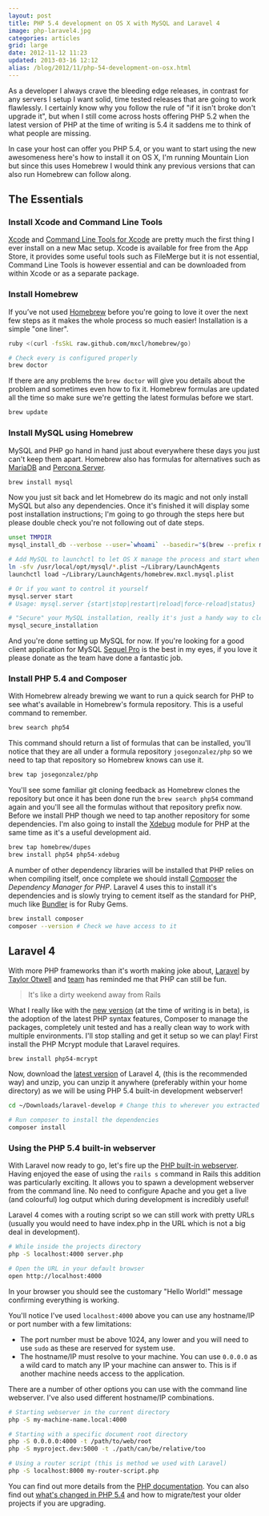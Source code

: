 ```yaml
---
layout: post
title: PHP 5.4 development on OS X with MySQL and Laravel 4
image: php-laravel4.jpg
categories: articles
grid: large
date: 2012-11-12 11:23
updated: 2013-03-16 12:12
alias: /blog/2012/11/php-54-development-on-osx.html
---
```

As a developer I always crave the bleeding edge releases, in contrast for any servers I setup I want solid, time tested releases that are going to work flawlessly. I certainly know why you follow the rule of "if it isn't broke don't upgrade it", but when I still come across hosts offering PHP 5.2 when the latest version of PHP at the time of writing is 5.4 it saddens me to think of what people are missing.

In case your host can offer you PHP 5.4, or you want to start using the new awesomeness here's how to install it on OS X, I'm running Mountain Lion but since this uses Homebrew I would think any previous versions that can also run Homebrew can follow along.

## The Essentials

### Install Xcode and Command Line Tools

[Xcode](http://itunes.apple.com/gb/app/xcode/id497799835?mt=12) and [Command Line Tools for Xcode](https://developer.apple.com/downloads) are pretty much the first thing I ever install on a new Mac setup. Xcode is available for free from the App Store, it provides some useful tools such as FileMerge but it is not essential, Command Line Tools is however essential and can be downloaded from within Xcode or as a separate package.

### Install Homebrew

If you’ve not used [Homebrew](http://mxcl.github.com/homebrew/) before you're going to love it over the next few steps as it makes the whole process so much easier! Installation is a simple "one liner".

```bash
ruby <(curl -fsSkL raw.github.com/mxcl/homebrew/go)

# Check every is configured properly
brew doctor
```

If there are any problems the ```brew doctor``` will give you details about the problem and sometimes even how to fix it. Homebrew formulas are updated all the time so make sure we're getting the latest formulas before we start.

```bash
brew update
```

### Install MySQL using Homebrew

MySQL and PHP go hand in hand just about everywhere these days you just can't keep them apart. Homebrew also has formulas for alternatives such as [MariaDB](https://mariadb.org) and [Percona Server](http://www.percona.com/software/percona-server).

```bash
brew install mysql
```
Now you just sit back and let Homebrew do its magic and not only install MySQL but also any dependencies. Once it's finished it will display some post installation instructions; I'm going to go through the steps here but please double check you're not following out of date steps. 

```bash
unset TMPDIR
mysql_install_db --verbose --user=`whoami` --basedir="$(brew --prefix mysql)" --datadir=/usr/local/var/mysql --tmpdir=/tmp

# Add MySQL to launchctl to let OS X manage the process and start when you login
ln -sfv /usr/local/opt/mysql/*.plist ~/Library/LaunchAgents
launchctl load ~/Library/LaunchAgents/homebrew.mxcl.mysql.plist

# Or if you want to control it yourself
mysql.server start
# Usage: mysql.server {start|stop|restart|reload|force-reload|status}

# "Secure" your MySQL installation, really it's just a handy way to clean up defaults and set a root password
mysql_secure_installation
```
And you're done setting up MySQL for now. If you're looking for a good client application for MySQL [Sequel Pro](http://www.sequelpro.com/) is the best in my eyes, if you love it please donate as the team have done a fantastic job.

### Install PHP 5.4 and Composer

With Homebrew already brewing we want to run a quick search for PHP to see what's available in Homebrew's formula repository. This is a useful command to remember.

```bash
brew search php54
```
This command should return a list of formulas that can be installed, you'll notice that they are all under a formula repository `josegonzalez/php` so we need to tap that repository so Homebrew knows can use it.

```bash
brew tap josegonzalez/php
```

You'll see some familiar git cloning feedback as Homebrew clones the repository but once it has been done run the `brew search php54` command again and you'll see all the formulas without that repository prefix now. Before we install PHP though we need to tap another repository for some dependencies. I'm also going to install the [Xdebug](http://xdebug.org/) module for PHP at the same time as it's a useful development aid.

```bash
brew tap homebrew/dupes
brew install php54 php54-xdebug
```

A number of other dependency libraries will be installed that PHP relies on when compiling itself, once complete we should install [Composer](http://getcomposer.org/) the _Dependency Manager for PHP_. Laravel 4 uses this to install it's dependencies and is slowly trying to cement itself as the standard for PHP, much like [Bundler](http://gembundler.com/) is for Ruby Gems.

```bash
brew install composer
composer --version # Check we have access to it
```

## Laravel 4
With more PHP frameworks than it's worth making joke about, [Laravel](http://laravel.com) by [Taylor Otwell](https://github.com/taylorotwell) and [team](https://github.com/laravel?tab=members) has reminded me that PHP can still be fun.

> It's like a dirty weekend away from Rails

What I really like with the [new version](http://four.laravel.com) (at the time of writing is in beta), is the adoption of the latest PHP syntax features, Composer to manage the packages, completely unit tested and has a really clean way to work with multiple environments. I'll stop stalling and get it setup so we can play! First install the PHP Mcrypt module that Laravel requires.

```bash
brew install php54-mcrypt
```

Now, download the [latest version](https://github.com/laravel/laravel/archive/develop.zip) of Laravel 4, (this is the recommended way) and unzip, you can unzip it anywhere (preferably within your home directory) as we will be using PHP 5.4 built-in development webserver!

```bash
cd ~/Downloads/laravel-develop # Change this to wherever you extracted Laravel

# Run composer to install the dependencies
composer install
```

### Using the PHP 5.4 built-in webserver

With Laravel now ready to go, let's fire up the [PHP built-in webserver](http://php.net/manual/features.commandline.webserver.php). Having enjoyed the ease of using the `rails s` command in Rails this addition was particularly exciting. It allows you to spawn a development webserver from the command line. No need to configure Apache and you get a live (and colourful) log output which during development is incredibly useful!

Laravel 4 comes with a routing script so we can still work with pretty URLs (usually you would need to have index.php in the URL which is not a big deal in development).

```bash
# While inside the projects directory
php -S localhost:4000 server.php

# Open the URL in your default browser
open http://localhost:4000
```

In your browser you should see the customary "Hello World!" message confirming everything is working.

You'll notice I've used `localhost:4000` above you can use any hostname/IP or port number with a few limitations:

* The port number must be above 1024, any lower and you will need to use `sudo` as these are reserved for system use.
* The hostname/IP must resolve to your machine. You can use `0.0.0.0` as a wild card to match any IP your machine can answer to. This is if another machine needs access to the application.

There are a number of other options you can use with the command line webserver. I've also used different hostname/IP combinations.

```bash
# Starting webserver in the current directory
php -S my-machine-name.local:4000

# Starting with a specific document root directory
php -S 0.0.0.0:4000 -t /path/to/web/root
php -S myproject.dev:5000 -t ./path/can/be/relative/too

# Using a router script (this is method we used with Laravel)
php -S localhost:8000 my-router-script.php 
```
You can find out more details from the [PHP documentation](http://php.net/manual/features.commandline.webserver.php). You can also find out [what's changed in PHP 5.4](http://php.net/manual/migration54.changes.php) and how to migrate/test your older projects if you are upgrading.
